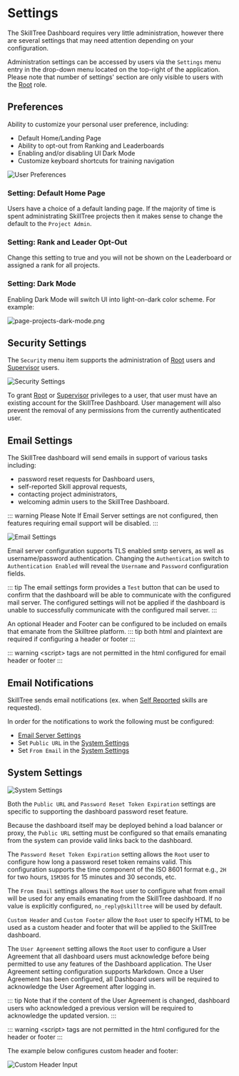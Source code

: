 # Settings

The SkillTree Dashboard requires very little administration, however there are several settings that may need attention depending on your configuration.

Administration settings can be accessed by users via the ```Settings``` menu entry in the drop-down menu located on the top-right of the application.
Please note that number of settings' section are only visible to users with the [Root](/dashboard/user-guide/users.html#root) role. 

## Preferences
Ability to customize your personal user preference, including: 
- Default Home/Landing Page
- Ability to opt-out from Ranking and Leaderboards
- Enabling and/or disabling UI Dark Mode
- Customize keyboard shortcuts for training navigation

![User Preferences](../../screenshots/admin/page-settings-preference.png)

### Setting: Default Home Page

Users have a choice of a default landing page. If the majority of time is spent administrating SkillTree projects then it makes sense to change the default to the `Project Admin`. 

### Setting: Rank and Leader Opt-Out

Change this setting to true and you will not be shown on the Leaderboard or assigned a rank for all projects. 

### Setting: Dark Mode

Enabling Dark Mode will switch UI into light-on-dark color scheme. For example:

![page-projects-dark-mode.png](../../screenshots/admin/page-projects-dark-mode.png)

## Security Settings <requires-role role="Root" />

The ```Security``` menu item supports the administration of [Root](/dashboard/user-guide/users.html#root) users and [Supervisor](/dashboard/user-guide/users.html#supervisor) users.

![Security Settings](../../screenshots/admin/page-settings-security.png)


To grant [Root](/dashboard/user-guide/users.html#root) or [Supervisor](/dashboard/user-guide/users.html#supervisor) privileges to a user, that user must have an existing account for the SkillTree Dashboard. User management will also prevent the removal of any permissions from the currently authenticated user.  

## Email Settings <requires-role role="Root" />

The SkillTree dashboard will send emails in support of various tasks including: 
- password reset requests for Dashboard users,
- self-reported Skill approval requests,
- contacting project administrators,
- welcoming admin users to the SkillTree Dashboard. 

::: warning Please Note
If Email Server settings are not configured, then features requiring email support will be disabled.
:::

![Email Settings](../../screenshots/admin/page-settings-email.png)

Email server configuration supports TLS enabled smtp servers, as well as username/password authentication. Changing the ```Authentication``` switch to ```Authentication Enabled``` will reveal the ```Username``` and ```Password``` configuration fields.

::: tip
The email settings form provides a ```Test``` button that can be used to confirm that the dashboard will be able to communicate with the configured mail server. The configured settings will not be applied if the dashboard is unable to successfully communicate with the configured mail server.
:::

An optional Header and Footer can be configured to be included on emails that emanate from the Skilltree platform. 
::: tip
both html and plaintext are required if configuring a header or footer
:::

::: warning
&lt;script&gt; tags are not permitted in the html configured for email header or footer
:::

## Email Notifications
SkillTree sends email notifications (ex. when [Self Reported](/dashboard/user-guide/self-reporting.htm) skills are requested). 

In order for the notifications to work the following must be configured: 
- [Email Server Settings](/dashboard/user-guide/settings.html#email-settings)
- Set ``Public URL`` in the [System Settings](/dashboard/user-guide/settings.html#system-settings)
- Set ``From Email`` in the [System Settings](/dashboard/user-guide/settings.html#system-settings)

## System Settings <requires-role role="Root" />

![System Settings](../../screenshots/admin/page-settings-system.png)

Both the ```Public URL``` and ```Password Reset Token Expiration``` settings are specific to supporting the dashboard password reset feature.

Because the dashboard itself may be deployed behind a load balancer or proxy, the ```Public URL``` setting must be configured so that emails emanating from the system can provide valid links back to the dashboard.

The ```Password Reset Token Expiration``` setting allows the ```Root``` user to configure how long a password reset token remains valid. This configuration supports the time component of the ISO 8601 format e.g., ```2H``` for two hours, ```15M30S``` for 15 minutes and 30 seconds, etc.

The ```From Email``` settings allows the ```Root``` user to configure what from email will be used for any emails emanating from the SkillTree dashboard. If no value is explicitly configured, ```no_reply@skilltree``` will be used by default.

``Custom Header`` and ```Custom Footer``` allow the ```Root``` user to specify HTML to be used as a custom header and footer that will be applied to the SkillTree dashboard.

The ```User Agreement``` setting allows the ```Root``` user to configure a User Agreement that all dashboard users must acknowledge before being permitted to use any features of the Dashboard application. The User Agreement setting configuration supports Markdown.
Once a User Agreement has been configured, all Dashboard users will be required to acknowledge the User Agreement after logging in. 

::: tip
Note that if the content of the User Agreement is changed, dashboard users who acknowledged a previous version will be required to acknowledge the updated version.
::: 


::: warning
&lt;script&gt; tags are not permitted in the html configured for the header or footer
:::

The example below configures custom header and footer: 

![Custom Header Input](../../screenshots/admin/page-custom-headerAndFooter.png)


